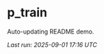 # p_train

Auto-updating README demo.

<!--START_SECTION:status-->
_Last run: 2025-09-01 17:16 UTC_
<!--END_SECTION:status-->
































































































































































































































































































